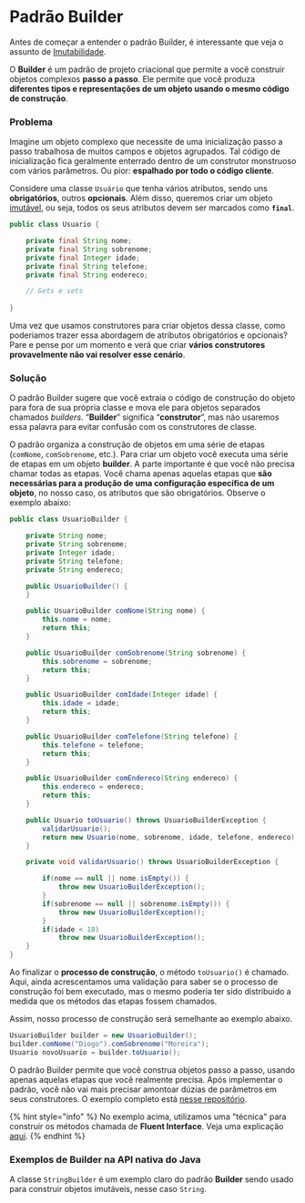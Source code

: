 # Padrão Builder

Antes de começar a entender o padrão Builder, é interessante que veja o assunto de [Imutabilidade](../orientacao-a-objetos/conceitos-basicos-de-orientacao-a-objetos/imutabilidade.md).

O **Builder** é um padrão de projeto criacional que permite a você construir objetos complexos **passo a passo**. Ele permite que você produza **diferentes tipos e representações de um objeto usando o mesmo código de construção**.

### Problema

Imagine um objeto complexo que necessite de uma inicialização passo a passo trabalhosa de muitos campos e objetos agrupados. Tal código de inicialização fica geralmente enterrado dentro de um construtor monstruoso com vários parâmetros. Ou pior: **espalhado por todo o código cliente**.

Considere uma classe `Usuário` que tenha vários atributos, sendo uns **obrigatórios**, outros **opcionais**. Além disso, queremos criar um objeto [imutável](../orientacao-a-objetos/conceitos-basicos-de-orientacao-a-objetos/imutabilidade.md), ou seja, todos os seus atributos devem ser marcados como **`final`**.

```java
public class Usuario {

    private final String nome;
    private final String sobrenome;
    private final Integer idade;
    private final String telefone;
    private final String endereco;

    // Gets e sets
    
}
```

Uma vez que usamos construtores para criar objetos dessa classe, como poderiamos trazer essa abordagem de atributos obrigatórios e opcionais? Pare e pense por um momento e verá que criar **vários construtores provavelmente não vai resolver esse cenário**.

### Solução

O padrão Builder sugere que você extraia o código de construção do objeto para fora de sua própria classe e mova ele para objetos separados chamados _builders_. “**Builder**” significa “**construtor**”, mas não usaremos essa palavra para evitar confusão com os construtores de classe.

O padrão organiza a construção de objetos em uma série de etapas \(`comNome`, `comSobrenome`, etc.\). Para criar um objeto você executa uma série de etapas em um objeto **builder**. A parte importante é que você não precisa chamar todas as etapas. Você chama apenas aquelas etapas que **são necessárias para a produção de uma configuração específica de um objeto**, no nosso caso, os atributos que são obrigatórios. Observe o exemplo abaixo:

```java
public class UsuarioBuilder {

    private String nome;
    private String sobrenome;
    private Integer idade;
    private String telefone;
    private String endereco;

    public UsuarioBuilder() {
    }

    public UsuarioBuilder comNome(String nome) {
        this.nome = nome;
        return this;
    }

    public UsuarioBuilder comSobrenome(String sobrenome) {
        this.sobrenome = sobrenome;
        return this;
    }

    public UsuarioBuilder comIdade(Integer idade) {
        this.idade = idade;
        return this;
    }

    public UsuarioBuilder comTelefone(String telefone) {
        this.telefone = telefone;
        return this;
    }

    public UsuarioBuilder comEndereco(String endereco) {
        this.endereco = endereco;
        return this;
    }

    public Usuario toUsuario() throws UsuarioBuilderException {
        validarUsuario();
        return new Usuario(nome, sobrenome, idade, telefone, endereco);
    }

    private void validarUsuario() throws UsuarioBuilderException {

        if(nome == null || nome.isEmpty()) {
            throw new UsuarioBuilderException();
        }
        if(sobrenome == null || sobrenome.isEmpty()) {
            throw new UsuarioBuilderException();
        }
        if(idade < 18)
            throw new UsuarioBuilderException();
    }
}
```

Ao finalizar o **processo de construção**, o método `toUsuario()` é chamado. Aqui, ainda acrescentamos uma validação para saber se o processo de construção foi bem executado, mas o mesmo poderia ter sido distribuido a medida que os métodos das etapas fossem chamados.

Assim, nosso processo de construção será semelhante ao exemplo abaixo.

```java
UsuarioBuilder builder = new UsuarioBuilder();
builder.comNome("Diogo").comSobrenome("Moreira");
Usuario novoUsuario = builder.toUsuario();
```

O padrão Builder permite que você construa objetos passo a passo, usando apenas aquelas etapas que você realmente precisa. Após implementar o padrão, você não vai mais precisar amontoar dúzias de parâmetros em seus construtores. O exemplo completo está [nesse repositório](https://github.com/ads-ifpb-padroes/exemplo-builder).

{% hint style="info" %}
No exemplo acima, utilizamos uma "técnica" para construir os métodos chamada de **Fluent Interface**. Veja uma explicação [aqui](https://pt.stackoverflow.com/questions/106955/o-que-%C3%A9-fluent-interface).
{% endhint %}

### Exemplos de Builder na API nativa do Java

A classe `StringBuilder` é um exemplo claro do padrão **Builder** sendo usado para construir objetos imutáveis, nesse caso `String`.




